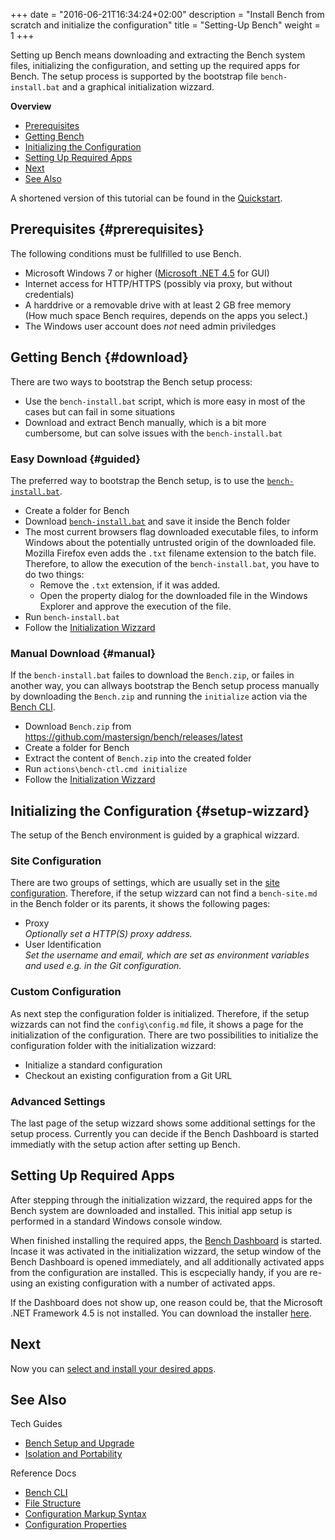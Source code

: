 +++
date = "2016-06-21T16:34:24+02:00"
description = "Install Bench from scratch and initialize the configuration"
title = "Setting-Up Bench"
weight = 1
+++

[bench-install]: https://github.com/mastersign/bench/raw/master/res/bench-install.bat
[config]: /ref/config
[select-apps]: /tutorial/apps
[Bench CLI]: /ref/bench-ctl
[.NET45]: https://www.microsoft.com/download/details.aspx?id=30653

Setting up Bench means downloading and extracting the Bench system files,
initializing the configuration, and setting up the required apps for Bench.
The setup process is supported by the bootstrap file `bench-install.bat`
and a graphical initialization wizzard.
<!--more-->

**Overview**

* [Prerequisites](#prerequisites)
* [Getting Bench](#download)
* [Initializing the Configuration](#setup-wizzard)
* [Setting Up Required Apps](#setting-up-required-apps)
* [Next](#next)
* [See Also](#see-also)

A shortened version of this tutorial can be found in the
[Quickstart](/start/install).

## Prerequisites {#prerequisites}
The following conditions must be fullfilled to use Bench.

* Microsoft Windows 7 or higher ([Microsoft .NET 4.5][.NET45] for GUI)
* Internet access for HTTP/HTTPS (possibly via proxy, but without credentials)
* A harddrive or a removable drive with at least 2 GB free memory  
  (How much space Bench requires, depends on the apps you select.)
* The Windows user account does _not_ need admin priviledges

## Getting Bench {#download}
There are two ways to bootstrap the Bench setup process:

* Use the `bench-install.bat` script,
  which is more easy in most of the cases but can fail in some situations
* Download and extract Bench manually,
  which is a bit more cumbersome, but can solve issues
  with the `bench-install.bat`

### Easy Download {#guided}
The preferred way to bootstrap the Bench setup, is to use the
[`bench-install.bat`][bench-install].

* Create a folder for Bench
* Download [`bench-install.bat`][bench-install]
  and save it inside the Bench folder
* The most current browsers flag downloaded executable files,
  to inform Windows about the potentially untrusted origin of the downloaded file.
  Mozilla Firefox even adds the `.txt` filename extension to the batch file.
  Therefore, to allow the execution of the `bench-install.bat`,
  you have to do two things:
    + Remove the `.txt` extension, if it was added.
    + Open the property dialog for the downloaded file in the Windows Explorer
      and approve the execution of the file.
* Run `bench-install.bat`
* Follow the [Initialization Wizzard](#setup-wizzard)

### Manual Download {#manual}
If the `bench-install.bat` failes to download the `Bench.zip`,
or failes in another way, you can allways bootstrap the Bench setup process
manually by downloading the `Bench.zip` and running the `initialize` action
via the [Bench CLI][].

* Download `Bench.zip` from
  <https://github.com/mastersign/bench/releases/latest>
* Create a folder for Bench
* Extract the content of `Bench.zip` into the created folder
* Run `actions\bench-ctl.cmd initialize`
* Follow the [Initialization Wizzard](#setup-wizzard)

## Initializing the Configuration {#setup-wizzard}
The setup of the Bench environment is guided by a graphical wizzard.

### Site Configuration
There are two groups of settings, which are usually set in the
[site configuration][config].
Therefore, if the setup wizzard can not find a `bench-site.md`
in the Bench folder or its parents, it shows the following pages:

* Proxy  
  _Optionally set a HTTP(S) proxy address._
* User Identification  
  _Set the username and email, which are set as environment variables
  and used e.g. in the Git configuration._

### Custom Configuration
As next step the configuration folder is initialized.
Therefore, if the setup wizzards can not find the `config\config.md` file,
it shows a page for the initialization of the configuration.
There are two possibilities to initialize the configuration folder
with the initialization wizzard:

* Initialize a standard configuration
* Checkout an existing configuration from a Git URL

### Advanced Settings
The last page of the setup wizzard shows some additional settings
for the setup process.
Currently you can decide if the Bench Dashboard is started immediatly
with the setup action after setting up Bench.

## Setting Up Required Apps
After stepping through the initialization wizzard, the required apps for
the Bench system are downloaded and installed.
This initial app setup is performed in a standard Windows console window.

When finished installing the required apps, the [Bench Dashboard](/ref/dashboard)
is started.
Incase it was activated in the initialization wizzard, the setup window of the
Bench Dashboard is opened immediately, and all additionally activated apps
from the configuration are installed.
This is escpecially handy, if you are re-using an existing configuration
with a number of activated apps.

If the Dashboard does not show up, one reason could be, that the
Microsoft .NET Framework 4.5 is not installed.
You can download the installer [here][.NET45].

## Next
Now you can [select and install your desired apps][select-apps].

## See Also

Tech Guides

* [Bench Setup and Upgrade](/guide/setup)
* [Isolation and Portability](/guide/isolation)

Reference Docs

* [Bench CLI](/ref/bench-ctl)
* [File Structure](/ref/file-structure)
* [Configuration Markup Syntax](/ref/markup-syntax)
* [Configuration Properties](/ref/config)
